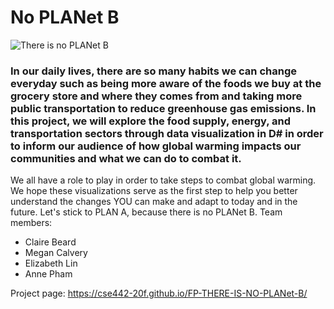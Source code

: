 
# No PLANet B

![There is no PLANet B](https://github.com/cse442-20f/FP-THERE-IS-NO-PLANet-B/blob/master/blue.jpg?raw=true)

### In our daily lives, there are so many habits we can change everyday such as being more aware of the foods we buy at the grocery store and where they comes from and taking more public transportation to reduce greenhouse gas emissions. In this project, we will explore the food supply, energy, and transportation sectors through data visualization in D# in order to inform our audience of how global warming impacts our communities and what we can do to combat it.

We all have a role to play in order to take steps to combat global warming. We hope these visualizations serve as the first step to help you better understand the changes YOU can make and adapt to today and in the future. Let's stick to PLAN A, because there is no PLANet B.
Team members:  
* Claire Beard  
* Megan Calvery  
* Elizabeth Lin  
* Anne Pham

Project page: https://cse442-20f.github.io/FP-THERE-IS-NO-PLANet-B/
